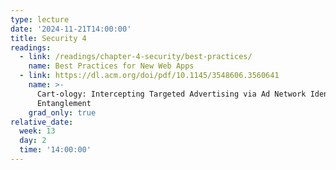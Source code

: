 ```yaml
---
type: lecture
date: '2024-11-21T14:00:00'
title: Security 4
readings:
  - link: /readings/chapter-4-security/best-practices/
    name: Best Practices for New Web Apps
  - link: https://dl.acm.org/doi/pdf/10.1145/3548606.3560641
    name: >-
      Cart-ology: Intercepting Targeted Advertising via Ad Network Identity
      Entanglement
    grad_only: true
relative_date:
  week: 13
  day: 2
  time: '14:00:00'
---
```

